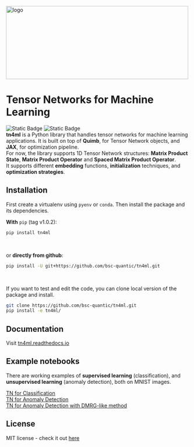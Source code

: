 <img src="docs/_static/logo.png" position="center" alt="logo" width="500" height="200">

# Tensor Networks for Machine Learning
![Static Badge](https://img.shields.io/badge/tests-passing-blue)
![Static Badge](https://img.shields.io/badge/docs-passing-green)<br>
**tn4ml** is a Python library that handles tensor networks for machine learning applications. It is built on top of **Quimb**, for Tensor Network objects, and **JAX**, for optimization pipeline.<br>
For now, the library supports 1D Tensor Network structures: **Matrix Product State**, **Matrix Product Operator** and **Spaced Matrix Product Operator**.<br>
It supports different **embedding** functions, **initialization** techniques, and **optimization strategies**.<br>

## Installation

First create a virtualenv using `pyenv` or `conda`. Then install the package and its dependencies.
<br>

**With** `pip` (tag v1.0.2):
```bash
pip install tn4ml
```
<br>

or **directly from github**:
```bash
pip install -U git+https://github.com/bsc-quantic/tn4ml.git
```
<br>

If you want to test and edit the code, you can clone local version of the package and install.
```bash
git clone https://github.com/bsc-quantic/tn4ml.git
pip install -e tn4ml/
```
## Documentation
Visit [tn4ml.readthedocs.io](https://tn4ml.readthedocs.io/en/latest/)

## Example notebooks
There are working examples of **supervised learning** (classification), and **unsupervised learning** (anomaly detection), both on MNIST images.<br>

[TN for Classification](docs/source/notebooks/mnist_classification.ipynb)<br>
[TN for Anomaly Detection](docs/source/notebooks/mnist_ad.ipynb)<br>
[TN for Anomaly Detection with DMRG-like method](docs/source/notebooks/mnist_ad_sweeps.ipynb)

## License
MIT license - check it out [here](LICENSE)
